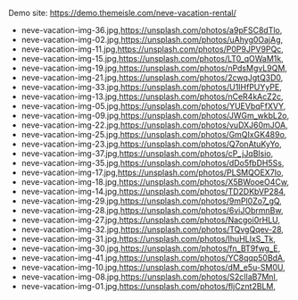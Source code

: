 Demo site: https://demo.themeisle.com/neve-vacation-rental/

- neve-vacation-img-36.jpg,https://unsplash.com/photos/a9pFSC8dTlo,
- neve-vacation-img-02.jpg,https://unsplash.com/photos/uAhyg0OajAg,
- neve-vacation-img-11.jpg,https://unsplash.com/photos/P0P9JPV9PQc,
- neve-vacation-img-15.jpg,https://unsplash.com/photos/LT0_qOWaM1k,
- neve-vacation-img-19.jpg,https://unsplash.com/photos/nPdsMgvL9QM,
- neve-vacation-img-21.jpg,https://unsplash.com/photos/2cwqJgtQ3D0,
- neve-vacation-img-33.jpg,https://unsplash.com/photos/U1IHfPUYyPE,
- neve-vacation-img-13.jpg,https://unsplash.com/photos/nCeR4kAcZ2c,
- neve-vacation-img-05.jpg,https://unsplash.com/photos/YUEVbqFfXVY,
- neve-vacation-img-09.jpg,https://unsplash.com/photos/JWGm_wkbL2o,
- neve-vacation-img-22.jpg,https://unsplash.com/photos/vuDXJ60mJOA,
- neve-vacation-img-25.jpg,https://unsplash.com/photos/GmQIxGK489o,
- neve-vacation-img-23.jpg,https://unsplash.com/photos/Q7onAtuKyYo,
- neve-vacation-img-37.jpg,https://unsplash.com/photos/cP_jJqBlsio,
- neve-vacation-img-35.jpg,https://unsplash.com/photos/dDo5fbDH5Ss,
- neve-vacation-img-17.jpg,https://unsplash.com/photos/PLSMQOEX7Io,
- neve-vacation-img-18.jpg,https://unsplash.com/photos/X5BWooeO4Cw,
- neve-vacation-img-14.jpg,https://unsplash.com/photos/TD2DKbVP284,
- neve-vacation-img-29.jpg,https://unsplash.com/photos/9mPl0Zo7_gQ,
- neve-vacation-img-28.jpg,https://unsplash.com/photos/6viJObrmnBw,
- neve-vacation-img-27.jpg,https://unsplash.com/photos/Nacgoi0rHLU,
- neve-vacation-img-32.jpg,https://unsplash.com/photos/TQvgQqev-28,
- neve-vacation-img-31.jpg,https://unsplash.com/photos/IhuHLIxS_Tk,
- neve-vacation-img-30.jpg,https://unsplash.com/photos/fn_BT9fwg_E,
- neve-vacation-img-41.jpg,https://unsplash.com/photos/YC8qqp50BdA,
- neve-vacation-img-10.jpg,https://unsplash.com/photos/dM_e5u-SM0U,
- neve-vacation-img-08.jpg,https://unsplash.com/photos/S2cIlaB7MnI,
- neve-vacation-img-01.jpg,https://unsplash.com/photos/fljCznt2BLM,